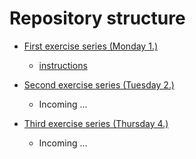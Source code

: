 # Repository structure

- [First exercise series (Monday 1.)](./s1/)
  - [instructions](./s1/series1.pdf)

- [Second exercise series (Tuesday 2.)](./s2)
  - Incoming ...

- [Third exercise series (Thursday 4.)](./s3)
  - Incoming ...
